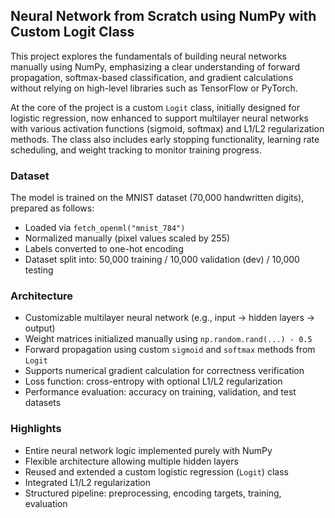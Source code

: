## Neural Network from Scratch using NumPy with Custom Logit Class

This project explores the fundamentals of building neural networks manually using NumPy, emphasizing a clear understanding of forward propagation, softmax-based classification, and gradient calculations without relying on high-level libraries such as TensorFlow or PyTorch.

At the core of the project is a custom `Logit` class, initially designed for logistic regression, now enhanced to support multilayer neural networks with various activation functions (sigmoid, softmax) and L1/L2 regularization methods. The class also includes early stopping functionality, learning rate scheduling, and weight tracking to monitor training progress.

### Dataset
The model is trained on the MNIST dataset (70,000 handwritten digits), prepared as follows:
- Loaded via `fetch_openml("mnist_784")`
- Normalized manually (pixel values scaled by 255)
- Labels converted to one-hot encoding
- Dataset split into: 50,000 training / 10,000 validation (dev) / 10,000 testing

### Architecture
- Customizable multilayer neural network (e.g., input → hidden layers → output)
- Weight matrices initialized manually using `np.random.rand(...) - 0.5`
- Forward propagation using custom `sigmoid` and `softmax` methods from `Logit`
- Supports numerical gradient calculation for correctness verification
- Loss function: cross-entropy with optional L1/L2 regularization
- Performance evaluation: accuracy on training, validation, and test datasets

### Highlights
- Entire neural network logic implemented purely with NumPy
- Flexible architecture allowing multiple hidden layers
- Reused and extended a custom logistic regression (`Logit`) class
- Integrated L1/L2 regularization
- Structured pipeline: preprocessing, encoding targets, training, evaluation
